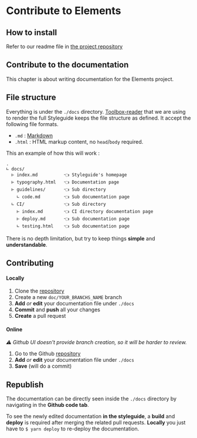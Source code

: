 # Contribute to Elements

## How to install
Refer to our readme file in [the project repository](https://github.com/epfl-si/elements)

## Contribute to the documentation
This chapter is about writing documentation for the Elements project.

## File structure

Everything is under the `./docs` directory. [Toolbox-reader](https://github.com/frontend/toolbox-reader) that we are using to render the full Styleguide keeps the file structure as defined. It accept the following file formats.
- `.md` : [Markdown](https://github.com/adam-p/markdown-here/wiki/Markdown-Cheatsheet)
- `.html` : HTML markup content, no `head`/`body` required.

This an example of how this will work :

````plain
.
∟ docs/
  ⊢ index.md          👈 Styleguide's homepage
  ⊢ typography.html   👈 Documentation page
  ⊢ guidelines/       👈 Sub directory
    ∟ code.md         👈 Sub documentation page
  ∟ CI/               👈 Sub directory
    ⊢ index.md        👈 CI directory documentation page
    ⊢ deploy.md       👈 Sub documentation page
    ∟ testing.html    👈 Sub documentation page
````

There is no depth limitation, but try to keep things **simple** and **understandable**.

## Contributing

#### Locally
1. Clone the [repository](https://github.com/epfl-si/elements)
2. Create a new `doc/YOUR_BRANCHS_NAME` branch
3. **Add** _or_ **edit** your documentation file under `./docs`
4. **Commit** and **push** all your changes
5. **Create** a pull request

#### Online
_⚠️ Github UI doesn't provide branch creation, so it will be harder to review._
1. Go to the Github [repository](https://github.com/epfl-si/elements)
2. **Add** _or_ **edit** your documentation file under `./docs`
3. **Save** (will do a commit)

## Republish

The documentation can be directly seen inside the `./docs` directory by navigating in the **Github code tab**.

To see the newly edited documentation **in the styleguide**, a **build** and **deploy** is required after merging the related pull requests. **Locally** you just have to `$ yarn deploy` to re-deploy the documentation.
